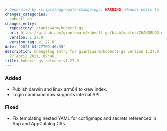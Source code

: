 ```yaml
---
# Generated by scripts/aggregate-changelogs. WARNING: Manual edits to this files will be overwritten.
changes_categories:
- kubectl gs
changes_entry:
  repository: giantswarm/kubectl-gs
  url: https://github.com/giantswarm/kubectl-gs/blob/master/CHANGELOG.md#1270---2021-04-27
  version: 1.27.0
  version_tag: v1.27.0
date: '2021-04-27T09:46:39'
description: Changelog entry for giantswarm/kubectl-gs version 1.27.0, published on
  27 April 2021, 09:46.
title: kubectl-gs release v1.27.0
---
```


### Added
- Publish darwin and linux arm64 to krew index.
- Login command now supports internal API.
### Fixed
- Fix templating nested YAML for configmaps and secrets referenced in App and AppCatalog CRs.
